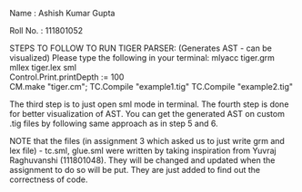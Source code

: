 Name : Ashish Kumar Gupta

Roll No. : 111801052


STEPS TO FOLLOW TO RUN TIGER PARSER: (Generates AST - can be visualized)
Please type the following in your terminal:
mlyacc tiger.grm
mllex  tiger.lex
sml    
Control.Print.printDepth := 100   
CM.make "tiger.cm";
TC.Compile "example1.tig"
TC.Compile "example2.tig"

The third step is to just open sml mode in terminal.
The fourth step is done for better visualization of AST. 
You can get the generated AST on custom .tig files by following same approach as in step 5 and 6.

NOTE that the files (in assignment 3 which asked us to just write grm and lex file) - tc.sml, glue.sml were written by taking inspiration from Yuvraj Raghuvanshi (111801048). They will be changed and updated when the assignment to do so will be put. They are just added to find out the correctness of code.
 
 